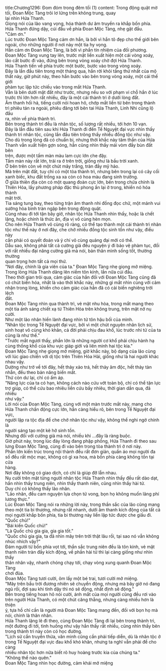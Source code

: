 title:Chương1296: Đom đóm trong đêm tối (1)
content:
Trong động quật mờ tối, Đoan Mộc Tàng trôi lơ lửng trên không trung, quay<br>lại nhìn Hứa Thanh.<br>Giọng nói của lão vang vọng, hóa thành dư âm truyền ra khắp bốn phía.<br>Hứa Thanh đứng dậy, cúi đầu về phía Đoan Mộc Tàng, nhẹ gật đầu.<br>"Cảm ơn."<br>Lúc trước Đoan Mộc Tàng cảm ơn hắn, là bởi vì hắn tô đẹp cho thế giới bên<br>ngoài, cho những người ở nơi này một tia hy vọng.<br>Hắn cảm ơn Đoan Mộc Tàng, là bởi vì phần tín nhiệm của đối phương.<br>Đoan Mộc Tàng vung tay lên, trước mặt liền xuất hiện một cái vòng xoáy,<br>lão cất bước đi vào, đứng bên trong vòng xoáy chờ đợi Hứa Thanh.<br>Hứa Thanh tiến về phía trước một bước, bước vào trong vòng xoáy.<br>Đây là lần đầu tiên trong một tháng qua, hắn rời khỏi tầng thứ nhất của mộ<br>thất này, giờ phút này, theo hắn bước vào bên trong vòng xoáy, một cái thế giới<br>phàm tục lập tức chiếu vào trong mắt Hứa Thanh.<br>Vẫn là bên dưới mặt đất như trước, nhưng nếu so với phạm vi chỗ hắn ở lúc<br>trước thì lớn hơn rất nhiều, đây là một cái thành trì ở dưới lòng đất.<br>Âm thanh hối hả, tiếng cười nói hoan hô, chớp mắt liền từ bên trong thành<br>trì phiêu tán ra ngoài, phiêu đãng tới bên tai Hứa Thanh, Linh Nhi cũng lộ đầu<br>ra, nhìn về phía thành trì.<br>Bên trong thành trì đều là nhân tộc, số lượng rất nhiều, tới hơn 10 vạn.<br>Đây là lần đầu tiên sau khi Hứa Thanh đi đến Tế Nguyệt đại vực nhìn thấy<br>thành trì nhân tộc, cũng lần đầu tiên trông thấy nhiều đồng tộc như vậy.<br>Cho dù trong lòng đã có chuẩn bị, nhưng thời khắc này tâm thần của Hứa<br>Thanh vẫn xuất hiện gợn sóng, hắn cũng nhìn thấy mái vòm đầy bùn đất bên<br>trên, được một tấm màn màu lam cực lớn che đậy.<br>Tấm màn này rất lớn, trải ra ở trên trời, giống như là bầu trời xanh.<br>Ở bên trên còn vẽ một chút mây trắng, tràn đầy mỹ hảo.<br>Mà trên mặt đất, tuy chỉ có một tòa thành trì, nhưng bên trong lại có cây cối<br>xanh biếc, khu đất trống xa xa còn có hoa màu đang sinh trưởng.<br>Ở giữa thiên địa còn có một quang đoàn cực lớn, bên trong chứa chính là<br>Thiên Hỏa, lấy phương pháp đặc thù phong ấn lại ở trong, khiến nó hóa thành<br>mặt trời.<br>Tia sáng tung bay, theo từng trận âm thanh nhi đồng đọc chữ, một mảnh vui<br>sướng hòa bình tràn ngập bên trong động quật.<br>Cùng nhau đi tới tận bây giờ, nhân tộc Hứa Thanh nhìn thấy, hoặc là chết<br>lặng, hoặc chính là thức ăn, địa vị vô cùng hèn mọn.<br>Cho nên Hứa Thanh vô cùng rõ ràng, có thể tạo thành một cái thành trì nhân<br>tộc như thế này ở nơi đây, che chở nhiều đồng tộc sinh tồn như vậy, điều này<br>cần phải có quyết đoán và ý chí vô cùng quảng đại mới có thể.<br>Dẫu sao, không phải tất cả cường giả đều nguyện ý đi bảo vệ phàm tục, đối<br>với rất nhiều đại năng cường giả mà nói, bản thân mình sống tốt, thường thường<br>quan trọng hơn tất cả mọi thứ.<br>"Nơi đây, chính là gia viên của ta." Đoan Mộc Tàng nhẹ giọng mở miệng.<br>Trong lòng Hứa Thanh dâng lên niềm tôn kính, lần nữa cúi đầu.<br>Theo thời gian trôi qua, cảm giác của hắn đối với Đoan Mộc Tàng cũng đã<br>có chút biến hóa, nhất là vào thời khắc này, những gì mắt nhìn cùng với cảm<br>nhận trong lòng, khiến cho cảm giác của hắn đã có cải biến nghiêng trời lệch<br>đất.<br>Đoan Mộc Tàng nhìn qua thành trì, vẻ mặt nhu hòa, trong mắt mang theo<br>một tia ánh sáng chiết xạ từ Thiên Hỏa trên không trung, trên mặt nở nụ cười.<br>Như một lão nhân hiền lành đang nhìn tử tôn hậu bối của mình.<br>"Nhân tộc trong Tế Nguyệt đại vực, bởi vì một chút nguyên nhân lịch sử,<br>sinh hoạt vô cùng khó khăn, cả đời phải chịu đau khổ, lúc trước nhi tử của ta<br>cũng là như thế."<br>"Trước mắt ngươi thấy, phần lớn là những người cơ khổ phải chịu hành hạ<br>cùng thống khổ của khu vực giáp giới và liên minh hai tộc kia."<br>Đoan Mộc Tàng nhẹ giọng mở miệng, giờ khắc này, bộ dạng của lão cùng<br>với lúc giao chiến với dị tộc trên Thiên Hỏa Hải, giống như là hai người khác<br>nhau vậy.<br>Dường như trở về tới đây, hết thảy xảo trá, hết thảy âm độc, hết thảy tàn<br>nhẫn, đều theo bản năng biến mất.<br>Thứ còn dư lại, chỉ có ấm áp.<br>"Năng lực của ta có hạn, không cách nào cứu vớt toàn bộ, chỉ có thể tận lực<br>trợ giúp, có thể cứu bao nhiêu liền cứu bấy nhiêu, thời gian dần qua, đã nhiều<br>như vậy."<br>Lời nói của Đoan Mộc Tàng, cùng với một màn trước mắt này, mang cho<br>Hứa Thanh chấn động cực lớn, hắn càng hiểu rõ, bên trong Tế Nguyệt đại vực,<br>người lập ra tộc địa để che chở nhân tộc như vậy, không thể nghi ngờ chính là<br>người sáng tạo một kẽ hở sinh tồn.<br>Nhưng đối với cường giả mà nói, nhiều khi …đây là ràng buộc.<br>Giờ phút này, trong lúc đáy lòng đang phập phồng, Hứa Thanh đi theo sau<br>lưng Đoan Mộc Tàng, cùng đi vào bên trong tòa thành trì ở nơi này.<br>Phần lớn kiến trúc trong nội thành đều rất đơn giản, quần áo mọi người đa<br>số đều rất mộc mạc, không có gì xa hoa, mà bốn phía càng không tồn tại cửa<br>hàng.<br>Nơi đây không có giao dịch, có chỉ là giúp đỡ lẫn nhau.<br>Nụ cười trên mặt từng người nhân tộc Hứa Thanh nhìn thấy đều rất dào dạt,<br>hắn nhìn thấy trung niên, nhìn thấy thanh niên, cũng nhìn thấy hài tử.<br>Duy chỉ có không thấy lão nhân.<br>"Lão nhân, đều cam nguyện lựa chọn tử vong, bọn họ không muốn lãng phí<br>lương thực."<br>Lúc Đoan Mộc Tàng nói ra những lời này, trong thần sắc của lão cũng mang<br>theo một tia bi thương, nhưng rất nhanh, dưới âm thanh kích động của tất cả<br>mọi người khắp bốn phía, tia bi thương này liền lập tức được che giấu đi.<br>"Quốc chủ!"<br>"Bái kiến Quốc chủ!"<br>"Là Quốc chủ gia gia, gia gia tốt."<br>"Quốc chủ gia gia, ta đã nhìn mây trên trời thật lâu rồi, tại sao nó vẫn không<br>nhúc nhích vậy?"<br>Đám người từ bốn phía vọt tới, thần sắc trung niên đều là tôn kính, vẻ mặt<br>thanh niên tràn đầy kích động, về phần hài tử thì lại càng giống như nhìn thấy<br>thân nhân vậy, nhanh chóng chạy tới, chạy vòng xung quanh Đoan Mộc Tàng<br>chơi đùa.<br>Đoan Mộc Tàng tươi cười, ôm lấy một bé trai, tươi cười mở miệng.<br>"Mây trên bầu trời đương nhiên sẽ chuyển động, nhưng mà bây giờ nó đang<br>ngủ rồi, đợi sau khi tỉnh dậy thì nó sẽ động, nhất định sẽ động."<br>Bên trong tiếng hoan hô nói cười, ánh mắt của mọi người cũng đều rơi vào<br>trên người Hứa Thanh, có một chút căng thẳng, nhưng càng nhiều hơn là thiện<br>ý, tựa hồ chỉ cần là người mà Đoan Mộc Tàng mang đến, đối với bọn họ mà<br>nói, chính là thân nhân.<br>Hứa Thanh lặng lẽ đi theo, cùng Đoan Mộc Tàng đi lại bên trong thành trì,<br>một đường đi tới, tình huống như vậy hắn thấy rất nhiều, cũng nhìn thấy bên<br>trong thành trì này còn có học đường.<br>"Lịch sử cần truyền thừa, văn minh cũng cần phải tiếp diễn, dù là nhân tộc ở<br>trong Tế Nguyệt đại vực đau khổ khó khăn, nhưng ta nghĩ vẫn phải để cho càng<br>nhiều nhân tộc hơn nữa biết rõ huy hoàng trước kia của chúng ta."<br>"Không thể nào quên."<br>Đoan Mộc Tàng nhìn học đường, cảm khái mở miệng
